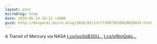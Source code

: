 ```yaml
---
layout: post
microblog: true
date: 2016-05-13 14:11 +1000
guid: http://desparoz.micro.blog/2016/05/13/t730973630428028929.html
---
```

A Transit of Mercury via NASA [t.co/juoSoB3GU...](https://t.co/juoSoB3GUa) [t.co/of6inQgIq...](https://t.co/of6inQgIqe)
